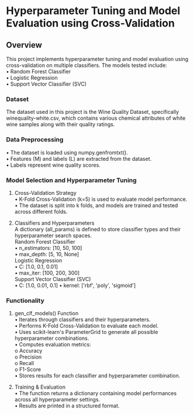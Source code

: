 # Hyperparameter Tuning and Model Evaluation using Cross-Validation  

## Overview   

This project implements hyperparameter tuning and model evaluation using cross-validation on multiple classifiers. The models tested include:  
•	Random Forest Classifier  
•	Logistic Regression   
•	Support Vector Classifier (SVC)   

### Dataset  
The dataset used in this project is the Wine Quality Dataset, specifically winequality-white.csv, which contains various chemical attributes of white wine samples along with their quality ratings.  

### Data Preprocessing   
•	The dataset is loaded using numpy.genfromtxt().  
•	Features (M) and labels (L) are extracted from the dataset.  
•	Labels represent wine quality scores.  

### Model Selection and Hyperparameter Tuning  
1. Cross-Validation Strategy  
•	K-Fold Cross-Validation (k=5) is used to evaluate model performance.  
•	The dataset is split into k folds, and models are trained and tested across different folds.

2. Classifiers and Hyperparameters  
A dictionary (all_params) is defined to store classifier types and their hyperparameter search spaces.  
Random Forest Classifier  
•	n_estimators: [10, 50, 100]  
•	max_depth: [5, 10, None]  
Logistic Regression  
•	C: [1.0, 0.1, 0.01]  
•	max_iter: [100, 200, 300]   
Support Vector Classifier (SVC)   
•	C: [1.0, 0.01, 0.1]
•	kernel: ['rbf', 'poly', 'sigmoid']

### Functionality  
1. gen_clf_models() Function  
•	Iterates through classifiers and their hyperparameters.  
•	Performs K-Fold Cross-Validation to evaluate each model.   
•	Uses scikit-learn's ParameterGrid to generate all possible hyperparameter combinations.  
•	Computes evaluation metrics:  
o	Accuracy  
o	Precision  
o	Recall  
o	F1-Score  
•	Stores results for each classifier and hyperparameter combination.

2. Training & Evaluation  
•	The function returns a dictionary containing model performances across all hyperparameter settings.  
•	Results are printed in a structured format.  
